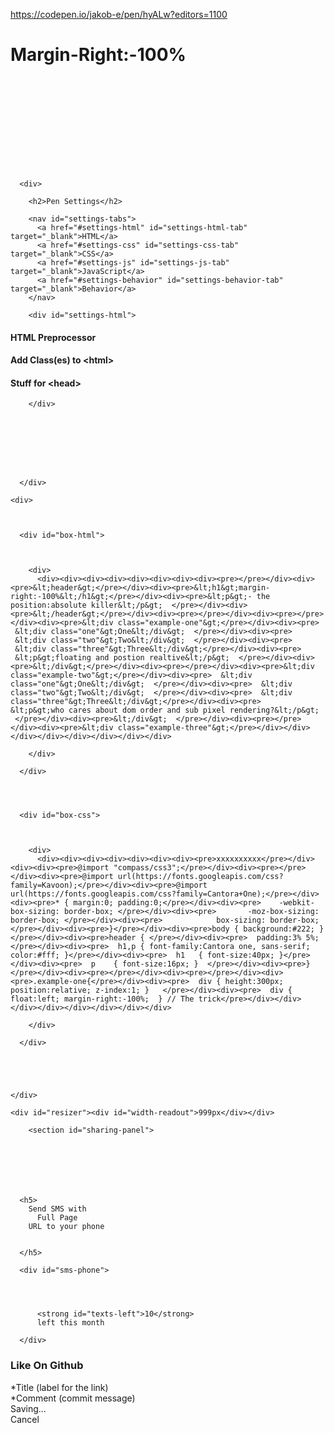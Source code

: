 <a href="https://codepen.io/jakob-e/pen/hyALw?editors=1100">https://codepen.io/jakob-e/pen/hyALw?editors=1100</a><div id="articleHeader"><h1>Margin-Right:-100%</h1></div>
  <svg><symbol id="css"><title>css</title></symbol><symbol id="file-audio"><title>Audio - Active</title></symbol><symbol id="file-binary"><title>file-generic</title></symbol><symbol id="file-css"><title>CSS - Active</title></symbol><symbol id="file-generic"><title>Generic - Active</title></symbol><symbol id="file-html"><title>HTML - Active</title></symbol><symbol id="file-image"><title>Image - Active</title></symbol><symbol id="file-js"><title>JS - Active</title></symbol><symbol id="file-svg"><title>SVG - Active</title></symbol><symbol id="file-text"><title>Text - Active</title></symbol><symbol id="file-unsupported"><title>file-generic</title></symbol><symbol id="file-video"><title>Video - Active</title></symbol><symbol id="heart"><title>Love</title></symbol><symbol id="html"><title>html</title></symbol><symbol id="icon-new-collection"><title>icon-new-collection</title></symbol><symbol id="icon-person"><title>icon-person</title></symbol><symbol id="icon-team"><title>icon-team</title></symbol><symbol id="log-out"><title>log-out</title></symbol><symbol id="octocat"><title>octocat</title></symbol><symbol id="pop-out"><title>pop-out</title></symbol><symbol id="spinner"><title>spinner</title></symbol><symbol id="star"><title>star</title></symbol><symbol id="tv"><title>tv</title></symbol></svg>

  


  <div id="item-settings-modal">

  <div>


      <div>

        <h2>Pen Settings</h2>

        <nav id="settings-tabs">
          <a href="#settings-html" id="settings-html-tab" target="_blank">HTML</a>
          <a href="#settings-css" id="settings-css-tab" target="_blank">CSS</a>
          <a href="#settings-js" id="settings-js-tab" target="_blank">JavaScript</a>
          <a href="#settings-behavior" id="settings-behavior-tab" target="_blank">Behavior</a>
        </nav>

        <div id="settings-html">
          

  <h4>
    <label>HTML Preprocessor</label>
  </h4>

  

  





  <h4>
    <label>Add Class(es) to &lt;html&gt;</label>
  </h4>

  

  





  <h4>
    <label>Stuff for &lt;head&gt;</label>
  </h4>

  

  

  



        </div>

        

        

        


      </div>



    

  </div>

</div>



<div>

  <div>

    <div>

      

      <div id="box-html">

        

        <div>
          <div><div><div><div><div><div><div><div><pre>​</pre></div><div><pre>&lt;header&gt;</pre></div><div><pre>&lt;h1&gt;margin-right:-100%&lt;/h1&gt;</pre></div><div><pre>&lt;p&gt;- the position:absolute killer&lt;/p&gt;  </pre></div><div><pre>&lt;/header&gt;</pre></div><div><pre>​</pre></div><div><pre>​</pre></div><div><pre>&lt;div class="example-one"&gt;</pre></div><div><pre>  &lt;div class="one"&gt;One&lt;/div&gt;  </pre></div><div><pre>  &lt;div class="two"&gt;Two&lt;/div&gt;  </pre></div><div><pre>  &lt;div class="three"&gt;Three&lt;/div&gt;</pre></div><div><pre>  &lt;p&gt;floating and postion realtive&lt;/p&gt;  </pre></div><div><pre>&lt;/div&gt;</pre></div><div><pre>​</pre></div><div><pre>&lt;div class="example-two"&gt;</pre></div><div><pre>  &lt;div class="one"&gt;One&lt;/div&gt;  </pre></div><div><pre>  &lt;div class="two"&gt;Two&lt;/div&gt;  </pre></div><div><pre>  &lt;div class="three"&gt;Three&lt;/div&gt;</pre></div><div><pre>   &lt;p&gt;who cares about dom order and sub pixel rendering?&lt;/p&gt;  </pre></div><div><pre>&lt;/div&gt;  </pre></div><div><pre>​</pre></div><div><pre>&lt;div class="example-three"&gt;</pre></div></div></div></div></div></div></div></div>
          
        </div>

      </div>

      


      <div id="box-css">

        

        <div>
          <div><div><div><div><div><div><div><pre>xxxxxxxxxx</pre></div><div><div><pre>@import "compass/css3";</pre></div><div><pre>​</pre></div><div><pre>@import url(https://fonts.googleapis.com/css?family=Kavoon);</pre></div><div><pre>@import url(https://fonts.googleapis.com/css?family=Cantora+One);</pre></div><div><pre>* { margin:0; padding:0;</pre></div><div><pre>    -webkit-box-sizing: border-box; </pre></div><div><pre>       -moz-box-sizing: border-box; </pre></div><div><pre>            box-sizing: border-box; </pre></div><div><pre>}</pre></div><div><pre>body { background:#222; }</pre></div><div><pre>header { </pre></div><div><pre>  padding:3% 5%;</pre></div><div><pre>  h1,p { font-family:Cantora one, sans-serif; color:#fff; }</pre></div><div><pre>  h1   { font-size:40px; }</pre></div><div><pre>  p    { font-size:16px; }  </pre></div><div><pre>}</pre></div><div><pre>​</pre></div><div><pre>​</pre></div><div><pre>.example-one{</pre></div><div><pre>  div { height:300px; position:relative; z-index:1; }   </pre></div><div><pre>  div { float:left; margin-right:-100%;  } // The trick</pre></div></div></div></div></div></div></div></div>
          
        </div>

      </div>

      

      

    </div>

    <div id="resizer"><div id="width-readout">999px</div></div>

    

  </div>

</div>

  <footer>

  

  <div>







      
        <section id="sharing-panel">

  

  

    

      <h5>
        Send SMS with
          Full Page
        URL to your phone

        
      </h5>

      <div id="sms-phone">
        

        
        
          <strong id="texts-left">10</strong>
          left this month
        
      </div>

    




</section>


      

        


        



      


  </div>

</footer>





  




  
  

  


  

  



  
  

  




  





<div><h3>Like On Github</h3><div><div>*Title (label for the link)</div></div><div><div>*Comment (commit message)</div></div><div id="action-btns"><div id="logh_btn_save">Saving...</div><div id="logh_btn_cancel">Cancel</div></div></div>
